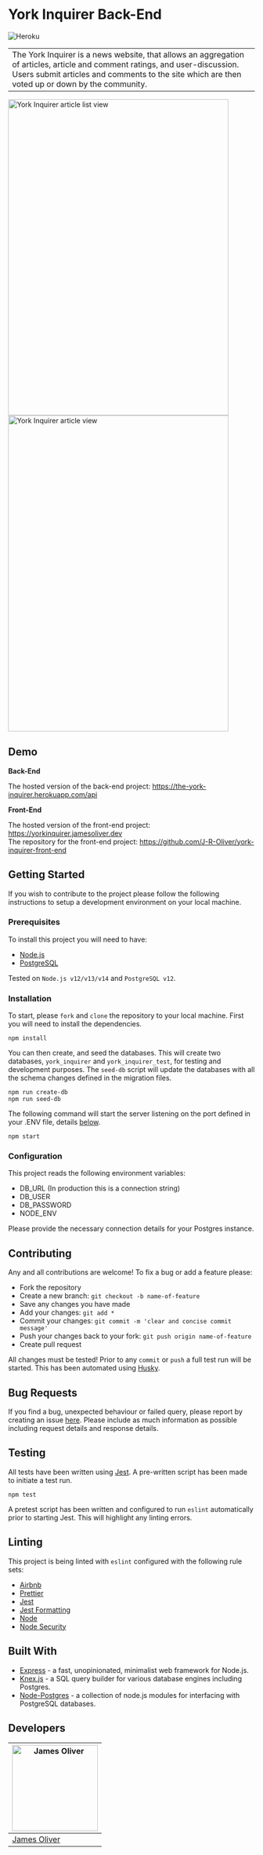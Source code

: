 # York Inquirer Back-End

![Heroku](https://github.com/J-R-Oliver/the-york-inquirer/workflows/Heroku/badge.svg)

<table>
<tr>
<td>
The York Inquirer is a news website, that allows an aggregation of articles, article and comment ratings, and user-discussion. Users submit articles and comments to the site which are then voted up or down by the community.
</td>
</tr>
</table>

<img src="https://i.imgur.com/FxExxVa.png" alt="York Inquirer article list view" width="450" height="644"> <img src="https://i.imgur.com/xmFILQX.png" alt="York Inquirer article view" width="450" height="644">

## Demo

**Back-End**

The hosted version of the back-end project: https://the-york-inquirer.herokuapp.com/api

**Front-End**

The hosted version of the front-end project: https://yorkinquirer.jamesoliver.dev \
The repository for the front-end project: https://github.com/J-R-Oliver/york-inquirer-front-end

## Getting Started

If you wish to contribute to the project please follow the following instructions to setup a development environment on your local machine.

### Prerequisites

To install this project you will need to have:

- [Node.js](https://nodejs.org)
- [PostgreSQL](https://www.postgresql.org)

Tested on `Node.js v12/v13/v14` and `PostgreSQL v12`.

### Installation

To start, please `fork` and `clone` the repository to your local machine. First you will need to install the dependencies.

```
npm install
```

You can then create, and seed the databases. This will create two databases, `york_inquirer` and `york_inquirer_test`, for testing and development purposes. The `seed-db` script will update the databases with all the schema changes defined in the migration files.

```
npm run create-db
npm run seed-db
```

The following command will start the server listening on the port defined in your .ENV file, details [below](###-Configuration).

```
npm start
```

### Configuration

This project reads the following environment variables:

- DB_URL (In production this is a connection string)
- DB_USER
- DB_PASSWORD
- NODE_ENV

Please provide the necessary connection details for your Postgres instance.

## Contributing

Any and all contributions are welcome! To fix a bug or add a feature please:

- Fork the repository
- Create a new branch: `git checkout -b name-of-feature`
- Save any changes you have made
- Add your changes: `git add *`
- Commit your changes: `git commit -m 'clear and concise commit message'`
- Push your changes back to your fork: `git push origin name-of-feature`
- Create pull request

All changes must be tested! Prior to any `commit` or `push` a full test run will be started. This has been automated using [Husky](https://github.com/typicode/husky).

## Bug Requests

If you find a bug, unexpected behaviour or failed query, please report by creating an issue [here](https://github.com/J-R-Oliver/york-inquirer-back-end/issues). Please include as much information as possible including request details and response details.

## Testing

All tests have been written using [Jest](https://jestjs.io). A pre-written script has been made to initiate a test run.

```
npm test
```

A pretest script has been written and configured to run `eslint` automatically prior to starting Jest. This will highlight any linting errors.

## Linting

This project is being linted with `eslint` configured with the following rule sets:

- [Airbnb](https://github.com/airbnb/javascript/tree/master/packages/eslint-config-airbnb)
- [Prettier](https://github.com/prettier/eslint-config-prettier)
- [Jest](https://github.com/jest-community/eslint-plugin-jest)
- [Jest Formatting](https://github.com/dangreenisrael/eslint-plugin-jest-formatting)
- [Node](https://github.com/mysticatea/eslint-plugin-node)
- [Node Security](https://github.com/nodesecurity/eslint-plugin-security)

## Built With

- [Express](http://expressjs.com) - a fast, unopinionated, minimalist web framework for Node.js.
- [Knex.js](http://knexjs.org) - a SQL query builder for various database engines including Postgres.
- [Node-Postgres](https://node-postgres.com) - a collection of node.js modules for interfacing with PostgreSQL databases.

## Developers

| [<img src="https://avatars0.githubusercontent.com/u/57285673?s=460&u=f84015efaae37809b255feece51e0516fe750767&v=4 =250x250" alt="James Oliver" width="175" height="175">](https://github.com/J-R-Oliver) |
| -------------------------------------------------------------------------------------------------------------------------------------------------------------------------------------------------------- |
| [James Oliver](https://github.com/J-R-Oliver)                                                                                                                                                            |
